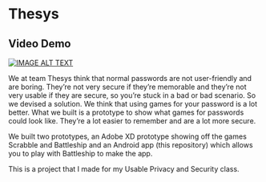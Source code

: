 # Thesys

## Video Demo
[![IMAGE ALT TEXT](http://img.youtube.com/vi/TiwmFpNswhw/0.jpg)](https://www.youtube.com/watch?v=TiwmFpNswhw "Thesys Digital Prototype")

We at team Thesys think that normal passwords are not user-friendly and are boring. They’re not very secure if they’re memorable and they’re not very usable if they are secure, so you’re stuck in a bad or bad scenario. So we devised a solution. We think that using games for your password is a lot better. What we built is a prototype to show what games for passwords could look like. They’re a lot easier to remember and are a lot more secure. 

We built two prototypes, an Adobe XD prototype showing off the games Scrabble and Battleship and an Android app (this repository) which allows you to play with Battleship to make the app.

This is a project that I made for my Usable Privacy and Security class. 
